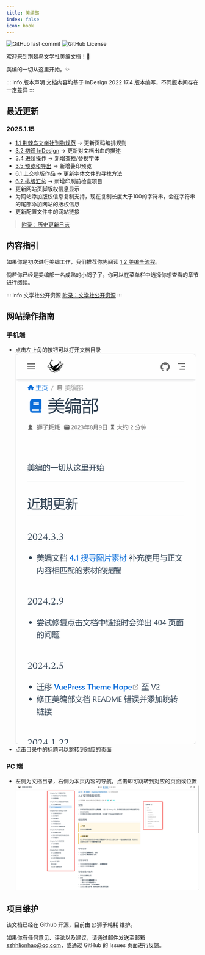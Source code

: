 ```yaml
---
title: 美编部
index: false
icon: book
---
```


![GitHub last commit](https://img.shields.io/github/last-commit/szhhwh/jingji_TSreference_vue)
![GitHub License](https://img.shields.io/github/license/szhhwh/jingji_TSreference_vue)

欢迎来到荆棘鸟文学社美编文档！🎉

美编的一切从这里开始。✨

::: info 版本声明
文档内容均基于 InDesign 2022 17.4 版本编写，不同版本间存在一定差异
:::

## 最近更新
### 2025.1.15
- [1.1 荆棘鸟文学社刊物规范](ChapterNo1/1.1.md#页码编排) -> 更新页码编排规则
- [3.2 初识 InDesign](ChapterNo3/3.2.md) -> 更新对文档出血的描述
- [3.4 进阶操作](ChapterNo3/3.4.md#查找替换字体) -> 新增查找/替换字体
- [3.5 预览和导出](ChapterNo3/3.5.md) -> 新增叠印预览
- [6.1 上交排版作品](ChapterNo6/6.1.md#在网络上下载了若干字体文件并直接安装到系统内但下载时的字体文件已经被删除) -> 更新字体文件的寻找方法
- [6.2 排版汇总](ChapterNo6/6.2.md#印刷前检查项目) -> 新增印刷前检查项目
- 更新网站页脚版权信息显示
- 为网站添加版权信息复制支持，现在复制长度大于100的字符串，会在字符串的尾部添加网站的版权信息
- 更新配置文件中的网站链接

> [附录：历史更新日志](Appendix/changelog.md)

## 内容指引
如果你是初次进行美编工作，我们推荐你先阅读 [1.2 美编全流程](ChapterNo1/1.2.md)。

倘若你已经是美编部一名成熟的~~小鸽子~~了，你可以在菜单栏中选择你想查看的章节进行阅读。

::: info 文学社公开资源
[附录：文学社公开资源](Appendix/resource.md)
:::

## 网站操作指南
### 手机端
- 点击左上角的按钮可以打开文档目录![](assets/recording.gif)
- 点击目录中的标题可以跳转到对应的页面

### PC 端
- 左侧为文档目录，右侧为本页内容的导航，点击即可跳转到对应的页面或位置![](assets/image/README-1710520319220.jpeg)

## 项目维护
该文档已经在 Github 开源，目前由 @狮子耗耗 维护。

如果你有任何意见、评论以及建议，请通过邮件发送至邮箱 [szhhlionhao@qq.com](mailto:szhhlionhao@qq.com)，或通过 GitHub 的 Issues 页面进行反馈。